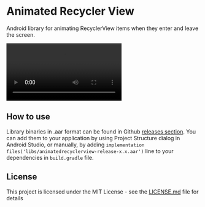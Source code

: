 # Animated Recycler View
Android library for animating RecyclerView items when they enter and leave the screen.

![Library in action](https://i.imgur.com/wRy5yir.mp4)

## How to use
Library binaries in .aar format can be found in Github [releases section](https://github.com/codequest-eu/AnimatedRecyclerView/releases). You can add them to your application by using Project Structure dialog in Android Studio, or manually, by adding `implementation files('libs/animatedrecyclerview-release-x.x.aar')` line to your dependencies in `build.gradle` file.

## License

This project is licensed under the MIT License - see the [LICENSE.md](LICENSE.md) file for details
